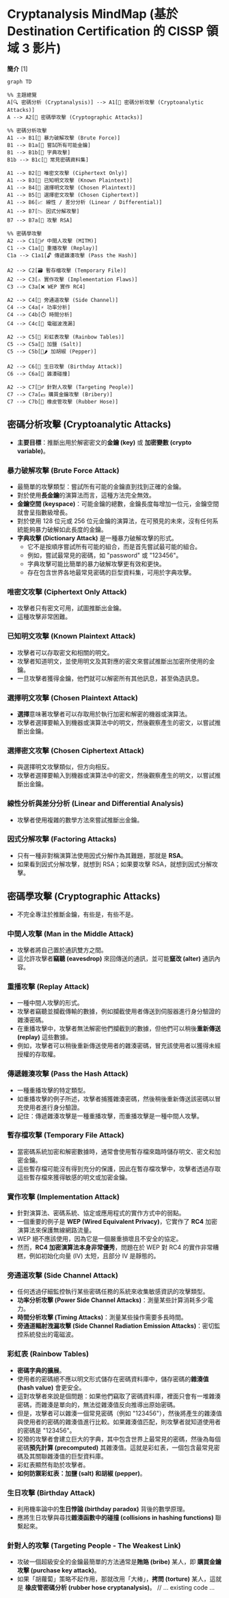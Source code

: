 # Cryptanalysis MindMap (基於 Destination Certification 的 CISSP 領域 3 影片)

**簡介** [1]

```mermaid
graph TD

%% 主題總覽
A[🔍 密碼分析 (Cryptanalysis)] --> A1[📌 密碼分析攻擊 (Cryptoanalytic Attacks)]
A --> A2[📌 密碼學攻擊 (Cryptographic Attacks)]

%% 密碼分析攻擊
A1 --> B1[🔑 暴力破解攻擊 (Brute Force)]
B1 --> B1a[🔸 嘗試所有可能金鑰]
B1 --> B1b[📘 字典攻擊]
B1b --> B1c[📄 常見密碼資料集]

A1 --> B2[🔐 唯密文攻擊 (Ciphertext Only)]
A1 --> B3[📖 已知明文攻擊 (Known Plaintext)]
A1 --> B4[📝 選擇明文攻擊 (Chosen Plaintext)]
A1 --> B5[🔄 選擇密文攻擊 (Chosen Ciphertext)]
A1 --> B6[📈 線性 / 差分分析 (Linear / Differential)]
A1 --> B7[📉 因式分解攻擊]
B7 --> B7a[🧠 攻擊 RSA]

%% 密碼學攻擊
A2 --> C1[🕵️‍♂️ 中間人攻擊 (MITM)]
C1 --> C1a[🔁 重播攻擊 (Replay)]
C1a --> C1a1[🔓 傳遞雜湊攻擊 (Pass the Hash)]

A2 --> C2[🗃️ 暫存檔攻擊 (Temporary File)]
A2 --> C3[⚠️ 實作攻擊 (Implementation Flaws)]
C3 --> C3a[❌ WEP 實作 RC4]

A2 --> C4[📡 旁通道攻擊 (Side Channel)]
C4 --> C4a[⚡ 功率分析]
C4 --> C4b[⏱️ 時間分析]
C4 --> C4c[📶 電磁波洩漏]

A2 --> C5[🌈 彩虹表攻擊 (Rainbow Tables)]
C5 --> C5a[🧂 加鹽 (Salt)]
C5 --> C5b[🧂🌶️ 加胡椒 (Pepper)]

A2 --> C6[🎂 生日攻擊 (Birthday Attack)]
C6 --> C6a[🎯 雜湊碰撞]

A2 --> C7[🧍‍♂️ 針對人攻擊 (Targeting People)]
C7 --> C7a[💵 購買金鑰攻擊 (Bribery)]
C7 --> C7b[🔩 橡皮管攻擊 (Rubber Hose)]
```

## 密碼分析攻擊 (Cryptoanalytic Attacks)

- **主要目標**：推斷出用於解密密文的**金鑰 (key)** 或 **加密變數 (crypto variable)**。

### 暴力破解攻擊 (Brute Force Attack)

- 最簡單的攻擊類型：嘗試所有可能的金鑰直到找到正確的金鑰。
- 對於使用**長金鑰**的演算法而言，這種方法完全無效。
- **金鑰空間 (keyspace)**：可能金鑰的總數，金鑰長度每增加一位元，金鑰空間就會呈指數級增長。
- 對於使用 128 位元或 256 位元金鑰的演算法，在可預見的未來，沒有任何系統能夠暴力破解如此長度的金鑰。
- **字典攻擊 (Dictionary Attack)** 是一種暴力破解攻擊的形式。
  - 它不是按順序嘗試所有可能的組合，而是首先嘗試最可能的組合。
  - 例如，嘗試最常見的密碼，如 "password" 或 "123456"。
  - 字典攻擊可能比簡單的暴力破解攻擊更有效和更快。
  - 存在包含世界各地最常見密碼的巨型資料集，可用於字典攻擊。

### 唯密文攻擊 (Ciphertext Only Attack)

- 攻擊者只有密文可用，試圖推斷出金鑰。
- 這種攻擊非常困難。

### 已知明文攻擊 (Known Plaintext Attack)

- 攻擊者可以存取密文和相關的明文。
- 攻擊者知道明文，並使用明文及其對應的密文來嘗試推斷出加密所使用的金鑰。
- 一旦攻擊者獲得金鑰，他們就可以解密所有其他訊息，甚至偽造訊息。

### 選擇明文攻擊 (Chosen Plaintext Attack)

- **選擇**意味著攻擊者可以存取用於執行加密和解密的機器或演算法。
- 攻擊者選擇要輸入到機器或演算法中的明文，然後觀察產生的密文，以嘗試推斷出金鑰。

### 選擇密文攻擊 (Chosen Ciphertext Attack)

- 與選擇明文攻擊類似，但方向相反。
- 攻擊者選擇要輸入到機器或演算法中的密文，然後觀察產生的明文，以嘗試推斷出金鑰。

### 線性分析與差分分析 (Linear and Differential Analysis)

- 攻擊者使用複雜的數學方法來嘗試推斷出金鑰。

### 因式分解攻擊 (Factoring Attacks)

- 只有一種非對稱演算法使用因式分解作為其難題，那就是 **RSA**。
- 如果看到因式分解攻擊，就想到 RSA；如果要攻擊 RSA，就想到因式分解攻擊。

## 密碼學攻擊 (Cryptographic Attacks)

- 不完全專注於推斷金鑰，有些是，有些不是。

### 中間人攻擊 (Man in the Middle Attack)

- 攻擊者將自己置於通訊雙方之間。
- 這允許攻擊者**竊聽 (eavesdrop)** 來回傳送的通訊，並可能**竄改 (alter)** 通訊內容。

### 重播攻擊 (Replay Attack)

- 一種中間人攻擊的形式。
- 攻擊者竊聽並攔截傳輸的數據，例如攔截使用者傳送到伺服器進行身分驗證的雜湊密碼。
- 在重播攻擊中，攻擊者無法解密他們攔截到的數據，但他們可以稍後**重新傳送 (replay)** 這些數據。
- 例如，攻擊者可以稍後重新傳送使用者的雜湊密碼，冒充該使用者以獲得未經授權的存取權。

### 傳遞雜湊攻擊 (Pass the Hash Attack)

- 一種重播攻擊的特定類型。
- 如重播攻擊的例子所述，攻擊者捕獲雜湊密碼，然後稍後重新傳送該密碼以冒充使用者進行身分驗證。
- 記住：傳遞雜湊攻擊是一種重播攻擊，而重播攻擊是一種中間人攻擊。

### 暫存檔攻擊 (Temporary File Attack)

- 當密碼系統加密和解密數據時，通常會使用暫存檔來臨時儲存明文、密文和加密金鑰。
- 這些暫存檔可能沒有得到充分的保護，因此在暫存檔攻擊中，攻擊者透過存取這些暫存檔來獲得敏感的明文或加密金鑰。

### 實作攻擊 (Implementation Attack)

- 針對演算法、密碼系統、協定或應用程式的實作方式中的弱點。
- 一個重要的例子是 **WEP (Wired Equivalent Privacy)**，它實作了 **RC4** 加密演算法來保護無線網路流量。
- WEP 絕不應該使用，因為它是一個嚴重損壞且不安全的協定。
- 然而，**RC4 加密演算法本身非常優秀**，問題在於 WEP 對 RC4 的實作非常糟糕，例如初始化向量 (IV) 太短，且部分 IV 是靜態的。

### 旁通道攻擊 (Side Channel Attack)

- 任何透過仔細監控執行某些密碼任務的系統來收集敏感資訊的攻擊類型。
- **功率分析攻擊 (Power Side Channel Attacks)**：測量某些計算消耗多少電力。
- **時間分析攻擊 (Timing Attacks)**：測量某些操作需要多長時間。
- **旁通道輻射洩漏攻擊 (Side Channel Radiation Emission Attacks)**：密切監控系統發出的電磁波。

### 彩虹表 (Rainbow Tables)

- **密碼字典的擴展**。
- 使用者的密碼絕不應以明文形式儲存在密碼資料庫中，儲存密碼的**雜湊值 (hash value)** 會更安全。
- 這對攻擊者來說是個問題：如果他們竊取了密碼資料庫，裡面只會有一堆雜湊密碼，而雜湊是單向的，無法從雜湊值反向推導出原始密碼。
- 但是，攻擊者可以雜湊一個常見密碼（例如 "123456"），然後將產生的雜湊值與使用者的密碼的雜湊值進行比較。如果雜湊值匹配，則攻擊者就知道使用者的密碼是 "123456"。
- 狡猾的攻擊者會建立巨大的字典，其中包含世界上最常見的密碼，然後為每個密碼**預先計算 (precomputed)** 其雜湊值。這就是彩虹表，一個包含最常見密碼及其關聯雜湊值的巨型資料庫。
- 彩虹表顯然有助於攻擊者。
- **如何防禦彩虹表：加鹽 (salt) 和胡椒 (pepper)**。

### 生日攻擊 (Birthday Attack)

- 利用機率論中的**生日悖論 (birthday paradox)** 背後的數學原理。
- 應將生日攻擊與尋找**雜湊函數中的碰撞 (collisions in hashing functions)** 聯繫起來。

### 針對人的攻擊 (Targeting People - The Weakest Link)

- 攻破一個超級安全的金鑰最簡單的方法通常是**賄賂 (bribe)** 某人，即 **購買金鑰攻擊 (purchase key attack)**。
- 如果「胡蘿蔔」策略不起作用，那就改用「大棒」，**拷問 (torture)** 某人，這就是 **橡皮管密碼分析 (rubber hose cryptanalysis)**。
  // ... existing code ...
